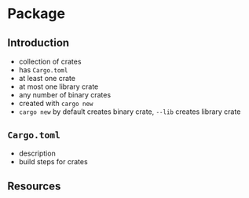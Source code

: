 # Package



## Introduction

- collection of crates
- has `Cargo.toml`
- at least one crate
- at most one library crate
- any number of binary crates
- created with `cargo new`
- `cargo new` by default creates binary crate, `--lib` creates library crate



## `Cargo.toml`

- description
- build steps for crates



## Resources
